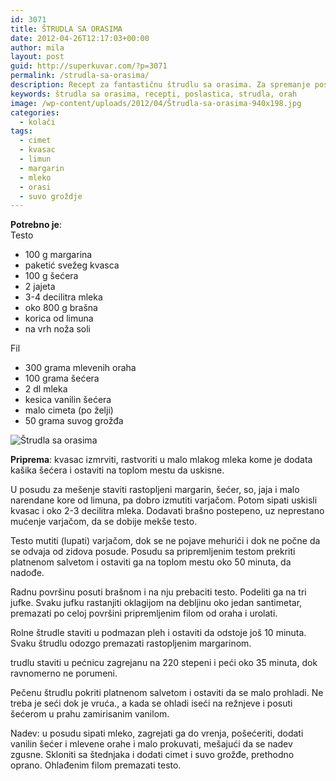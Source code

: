 ```yaml
---
id: 3071
title: ŠTRUDLA SA ORASIMA
date: 2012-04-26T12:17:03+00:00
author: mila
layout: post
guid: http://superkuvar.com/?p=3071
permalink: /strudla-sa-orasima/
description: Recept za fantastičnu štrudlu sa orasima. Za spremanje poslastice potrebno je imati brašno, mleko, kvasac, limun, margarin, suvo grožđe, so
keywords: štrudla sa orasima, recepti, poslastica, strudla, orah
image: /wp-content/uploads/2012/04/Štrudla-sa-orasima-940x198.jpg
categories:
  - kolači
tags:
  - cimet
  - kvasac
  - limun
  - margarin
  - mleko
  - orasi
  - suvo groždje
---
```

**Potrebno je**:  
Testo

  * 100 g margarina
  * paketić svežeg kvasca
  * 100 g šećera
  * 2 jajeta
  * 3-4 decilitra mleka
  * oko 800 g brašna
  * korica od limuna
  * na vrh noža soli

Fil

  * 300 grama mlevenih oraha
  * 100 grama šećera
  * 2 dl mleka
  * kesica vanilin šećera
  * malo cimeta (po želji)
  * 50 grama suvog grožđa

![Štrudla sa orasima](/wp-content/uploads/2012/04/%C5%A0trudla-sa-orasima-1024x768.jpg)

**Priprema**: kvasac izmrviti, rastvoriti u malo mlakog mleka kome je dodata kašika šećera i ostaviti na toplom mestu da uskisne.

U posudu za mešenje staviti rastopljeni margarin, šećer, so, jaja i malo narendane kore od limuna, pa dobro izmutiti varjačom. Potom sipati uskisli kvasac i oko 2-3 decilitra mleka. Dodavati brašno postepeno, uz neprestano mućenje varjačom, da se dobije mekše testo.

Testo mutiti (lupati) varjačom, dok se ne pojave mehurići i dok ne počne da se odvaja od zidova posude. Posudu sa pripremljenim testom prekriti platnenom salvetom i ostaviti ga na toplom mestu oko 50 minuta, da nadođe.

Radnu površinu posuti brašnom i na nju prebaciti testo. Podeliti ga na tri jufke. Svaku jufku rastanjiti oklagijom na debljinu oko jedan santimetar, premazati po celoj površini pripremljenim filom od oraha i urolati.

Rolne štrudle staviti u podmazan pleh i ostaviti da odstoje još 10 minuta. Svaku štrudlu odozgo premazati rastopljenim margarinom.

 trudlu staviti u pećnicu zagrejanu na 220 stepeni i peći oko 35 minuta, dok ravnomerno ne porumeni.

Pečenu štrudlu pokriti platnenom salvetom i ostaviti da se malo prohladi. Ne treba je seći dok je vruća., a kada se ohladi iseći na režnjeve i posuti šećerom u prahu zamirisanim vanilom.

Nadev: u posudu sipati mleko, zagrejati ga do vrenja, pošećeriti, dodati vanilin šećer i mlevene orahe i malo prokuvati, mešajući da se nadev zgusne. Skloniti sa štednjaka i dodati cimet i suvo grožđe, prethodno oprano. Ohlađenim filom premazati testo.

